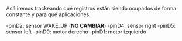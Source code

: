 Acá iremos trackeando qué registros están siendo ocupados de forma constante y para qué aplicaciones.

-pinD2: sensor WAKE_UP (**NO CAMBIAR**)
-pinD4: sensor right
-pinD5: sensor left
-pinD0: motor derecho
-pinD1: motor izquierdo
